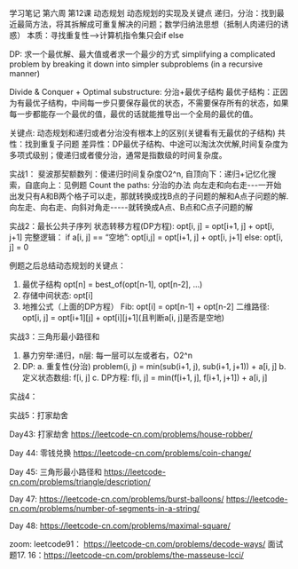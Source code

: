 学习笔记
第六周 第12课 动态规划
动态规划的实现及关键点
递归，分治：找到最近最简方法，将其拆解成可重复解决的问题；数学归纳法思想（抵制人肉递归的诱惑）
本质：寻找重复性-->计算机指令集只会if else

DP: 求一个最优解、最大值或者求一个最少的方式
simplifying a complicated problem by breaking it down into simpler subproblems (in a recursive manner)

Divide & Conquer + Optimal substructure: 分治+最优子结构
最优子结构：正因为有最优子结构，中间每一步只要保存最优的状态，不需要保存所有的状态，如果每一步都能存一个最优的值，最优的话就能推导出一个全局的最优的值。

关键点:
动态规划和递归或者分治没有根本上的区别(关键看有无最优的子结构)
共性：找到重复子问题
差异性：DP最优子结构、中途可以淘汰次优解,时间复杂度为多项式级别；傻递归或者傻分治，通常是指数级的时间复杂度。

实战1：
斐波那契额数列：傻递归时间复杂度O2^n, 自顶向下：递归+记忆化搜索，自底向上：见例题
Count the paths: 分治的办法
    向左走和向右走---一开始出发只有A和B两个格子可以走，那就转换成找B点的子问题的解和A点子问题的解.
    向左走、向右走、向斜对角走-----就转换成A点、B点和C点子问题的解

实战2：最长公共子序列
状态转移方程(DP方程):
    opt[i, j] = opt[i+1, j] + opt[i, j+1]
    完整逻辑：
        if a[i, j] == “空地”:
            opt[i,j] = opt[i+1, j] + opt[i, j+1]
        else:
            opt[i, j] = 0

例题之后总结动态规划的关键点：
1. 最优子结构 opt[n] = best_of(opt[n-1], opt[n-2], ...)
2. 存储中间状态: opt[i]
3. 地推公式（上面的DP方程）
    Fib: opt[i] = opt[n-1] + opt[n-2]
    二维路径: opt[i, j] = opt[i+1][j] + opt[i][j+1](且判断a[i, j]是否是空地)

实战3：三角形最小路径和
1. 暴力穷举:递归，n层: 每一层可以左或者右，O2^n
2. DP: a. 重复性(分治) problem(i, j) = min(sub(i+1, j), sub(i+1, j+1)) + a[i, j]
       b. 定义状态数组: f[i, j]
       c. DP方程: f[i, j] = min(f[i+1, j], f[i+1, j+1]) + a[i, j]

实战4：

实战5：打家劫舍


Day43: 打家劫舍
https://leetcode-cn.com/problems/house-robber/

Day 44: 零钱兑换
https://leetcode-cn.com/problems/coin-change/

Day 45: 三角形最小路径和
https://leetcode-cn.com/problems/triangle/description/

Day 47:
https://leetcode-cn.com/problems/burst-balloons/
https://leetcode-cn.com/problems/number-of-segments-in-a-string/

Day 48:
https://leetcode-cn.com/problems/maximal-square/

zoom:
leetcode91： https://leetcode-cn.com/problems/decode-ways/
面试题17. 16：https://leetcode-cn.com/problems/the-masseuse-lcci/
